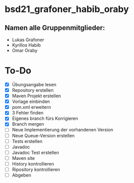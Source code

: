 # bsd21_grafoner_habib_oraby
## Namen alle Gruppenmitglieder:
* Lukas Grafoner
* Kyrillos Habib
* Omar Oraby

# To-Do
- [x] Übungsangabe lesen
- [x] Repository erstellen
- [x] Maven Projekt erstellen
- [x] Vorlage einbinden
- [x] pom.xml erweitern
- [x] 3 Fehler finden
- [x] Eigenes branch fürs Korrigieren
- [x] Branch mergen
- [ ] Neue Implementierung der vorhandenen Version
- [ ] Neue Queue-Version erstellen
- [ ] Tests erstellen
- [ ] Javadoc
- [ ] Javadoc Test erstellen
- [ ] Maven site
- [ ] History kontrollieren
- [ ] Ripository kontrollieren
- [ ] Abgeben
